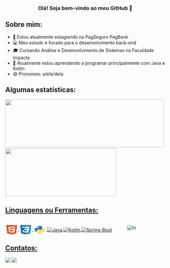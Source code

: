 ### <h3 align="center"> Olá! Seja bem-vindo ao meu GitHub 👋

## Sobre mim:

- 🔭 Estou atualmente estagiando na PagSeguro PagBank
- 💻 Meu estudo é focado para o desenvolvimento back-end
- 🎓 Cursando Análise e Desenvolvimento de Sistemas na Faculdade Impacta
- 🌱 Atualmente estou aprendendo a programar principalmente com Java e Kotlin 
- 😄 Pronomes: a/ela/dela

## Algumas estatísticas:

<div>
  <a href="https://github.com/CarolPera">
  <img height="150em" width="500em" src="https://github-readme-stats.vercel.app/api?username=CarolPera&show_icons=true&theme=omni&include_all_commits=true&count_private=true"/>
  <img height="150em" width="350em" src="https://github-readme-stats.vercel.app/api/top-langs/?username=CarolPera&layout=compact&langs_count=7&theme=omni"/>
</div>
  
## Linguagens ou Ferramentas:

<div style="display: inline_block"><br>
  <img align="center" alt="HTML" height="30" width="40" src="https://raw.githubusercontent.com/devicons/devicon/master/icons/html5/html5-original.svg">
  <img align="center" alt="CSS" height="30" width="40" src="https://raw.githubusercontent.com/devicons/devicon/master/icons/css3/css3-original.svg">
  <img align="center" alt="Python" height="30" width="40" src="https://raw.githubusercontent.com/devicons/devicon/master/icons/python/python-original.svg">
  <img align="center" alt="Java" height="30" width="40" src="https://image.flaticon.com/icons/png/512/226/226777.png">
  <img align="center" alt="Kotlin" height="30" width="30" src="https://img.icons8.com/color/48/000000/kotlin.png">
  <img align="center" alt="Spring-Boot" height="30" width="30" src="https://devkico.itexto.com.br/wp-content/uploads/2014/08/spring-boot-project-logo.png">
  <img align="right" height="120" width="120" alt="hi" src="https://media.giphy.com/media/LmNwrBhejkK9EFP504/giphy.gif">
</div>
  
## Contatos:
 
<div> 
  <a href = "mailto:CarolPereira.270301@gmail.com"><img src="https://img.shields.io/badge/-Gmail-%23333?style=for-the-badge&logo=gmail&logoColor=white" target="_blank"></a>
  <a href="https://www.linkedin.com/in/carolpera/" target="_blank"><img src="https://img.shields.io/badge/-LinkedIn-%230077B5?style=for-the-badge&logo=linkedin&logoColor=white" target="_blank"></a> 
